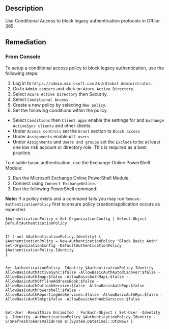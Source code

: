 ## Description

Use Conditional Access to block legacy authentication protocols in Office 365.

## Remediation

### From Console

To setup a conditional access policy to block legacy authentication, use the following steps:

1. Log in to `https://admin.microsoft.com` as a `Global Administrator`.
2. Go to `Admin centers` and click on `Azure Active Directory`.
3. Select `Azure Active Directory` then Security.
4. Select `Conditional Access`.
5. Create a new policy by selecting `New policy`.
6. Set the following conditions within the policy.
- Select `Conditions` then `Client apps` enable the settings for and `Exchange` `ActiveSync clients` and other clients.
- Under `Access controls` set the `Grant` section to `Block access`
- Under `Assignments` enable `All users`
- Under `Assignments` and `Users and groups` set the `Exclude` to be at least one low risk account or directory role. This is required as a best practice.

To disable basic authentication, use the Exchange Online PowerShell Module:

1. Run the Microsoft Exchange Online PowerShell Module.
2. Connect using `Connect-ExchangeOnline`.
3. Run the following PowerShell command:

**Note:** If a policy exists and a command fails you may run `Remove-AuthenticationPolicy` first to ensure policy creation/application occurs as expected.

~~~
$AuthenticationPolicy = Get-OrganizationConfig | Select-Object DefaultAuthenticationPolicy


If (-not $AuthenticationPolicy.Identity) {
$AuthenticationPolicy = New-AuthenticationPolicy "Block Basic Auth"
Set-OrganizationConfig -DefaultAuthenticationPolicy $AuthenticationPolicy.Identity
}


Set-AuthenticationPolicy -Identity $AuthenticationPolicy.Identity - AllowBasicAuthActiveSync:$false -AllowBasicAuthAutodiscover:$false - AllowBasicAuthImap:$false -AllowBasicAuthMapi:$false - AllowBasicAuthOfflineAddressBook:$false -AllowBasicAuthOutlookService:$false -AllowBasicAuthPop:$false -AllowBasicAuthPowershell:$false - AllowBasicAuthReportingWebServices:$false -AllowBasicAuthRpc:$false -
AllowBasicAuthSmtp:$false -AllowBasicAuthWebServices:$false


Get-User -ResultSize Unlimited | ForEach-Object { Set-User -Identity $_.Identity -AuthenticationPolicy $AuthenticationPolicy.Identity - STSRefreshTokensValidFrom $([System.DateTime]::UtcNow) }
~~~